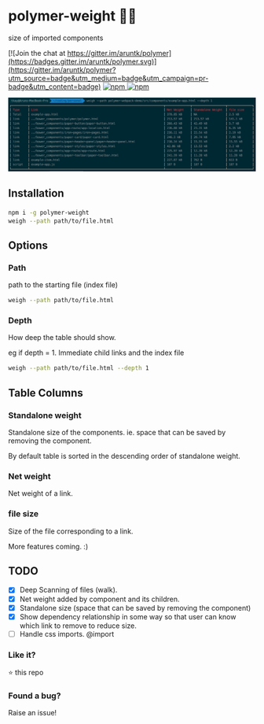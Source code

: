 # polymer-weight :weight_lifting_man:

size of imported components

[![Join the chat at https://gitter.im/aruntk/polymer](https://badges.gitter.im/aruntk/polymer.svg)](https://gitter.im/aruntk/polymer?utm_source=badge&utm_medium=badge&utm_campaign=pr-badge&utm_content=badge) [![npm](https://img.shields.io/npm/v/polymer-weight.svg) ![npm](https://img.shields.io/npm/dt/polymer-weight.svg)](https://www.npmjs.com/package/polymer-weight)

![screenshot](screenshots/screenshot.png)

## Installation

```sh
npm i -g polymer-weight
weigh --path path/to/file.html
```

## Options

### Path

path to the starting file (index file)
```sh
weigh --path path/to/file.html
```
### Depth

How deep the table should show.

eg if depth = 1. Immediate child links and the index file
```sh
weigh --path path/to/file.html --depth 1
```

## Table Columns

### Standalone weight

Standalone size of the components. ie. space that can be saved by removing the component.

By default table is sorted in the descending order of standalone weight.

### Net weight

Net weight of a link.

### file size

Size of the file corresponding to a link.

More features coming. :)


## TODO

- [x] Deep Scanning of files (walk).
- [x] Net weight added by component and its children.
- [x] Standalone size (space that can be saved by removing the component)
- [x] Show dependency relationship in some way so that user can know which link to remove to reduce size.
- [ ] Handle css imports. @import

### Like it?

:star: this repo

### Found a bug?

Raise an issue!
